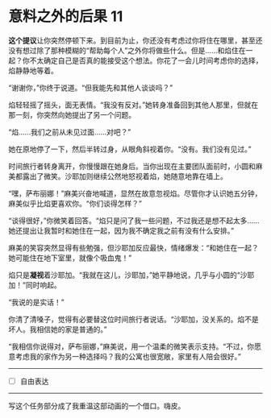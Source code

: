 # 意料之外的后果 11

**这个提议**让你突然停顿下来。到目前为止，你还没有考虑过你将住在哪里，甚至还没有想过除了那种模糊的“帮助每个人”之外你将做些什么。但是……和焰住在一起？你不太确定自己是否真的能接受这个想法。你花了一会儿时间考虑你的选择，焰静静地等着。

“谢谢你，”你终于说道。“但我能先和其他人谈谈吗？”

焰轻轻摇了摇头，面无表情。“我没有反对。”她转身准备回到其他人那里，但就在那一刻，你突然向她提出了另一个问题。

“焰……我们之前从未见过面……对吧？”

她在原地停了一下，然后半转过身，从眼角斜视着你。“没有。我们没有见过。”

时间旅行者转身离开，你慢慢跟在她身后。当你出现在主要团队面前时，小圆和麻美都露出了微笑。沙耶加则继续公然地怒视着焰，她随意地靠在墙上。

“嘿，萨布丽娜！”麻美兴奋地喊道，显然在故意忽视焰。尽管你才认识她五分钟，麻美似乎比焰更喜欢你。“你们谈得怎样？”

“谈得很好，”你微笑着回答。“焰只是问了我一些问题，不过我还是想不起太多……她还提出让我暂时和她住在一起，因为我不确定我之前有没有什么安排。”

麻美的笑容突然显得有些勉强，但沙耶加反应最快，情绪爆发：“和她住在一起？她可能住在地下室里，就像个吸血鬼！”

焰只是**凝视**着沙耶加。“我就在这儿，沙耶加，”她平静地说，几乎与小圆的“沙耶加！”同时响起。

“我说的是实话！”

你清了清嗓子，觉得有必要替这位时间旅行者说话。“沙耶加，没关系的。焰不是坏人。我相信她的家是普通的。”

“我相信你说得对，萨布丽娜，”麻美说，用一个温柔的微笑表示支持。“不过，你愿意考虑我的家作为另一种选择吗？我的公寓也很宽敞，家里有人陪会很好。”

---

- [ ] 自由表达

---

写这个任务部分成了我重温这部动画的一个借口。嗨皮。
